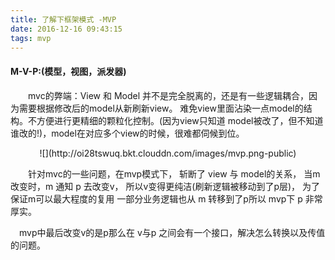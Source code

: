 ```yaml
---
title: 了解下框架模式 -MVP
date: 2016-12-16 09:43:15
tags: mvp
---
```

#### M-V-P:(模型，视图，派发器)
　　mvc的弊端：View 和 Model 并不是完全脱离的，还是有一些逻辑耦合，因为需要根据修改后的model从新刷新view。 难免view里面沾染一点model的结构。不方便进行更精细的颗粒化控制。(因为view只知道 model被改了，但不知道谁改的!)，model在对应多个view的时候，很难都伺候到位。
<div align=center>
    ![](http://oi28tswuq.bkt.clouddn.com/images/mvp.png-public)
</div>

　　针对mvc的一些问题，在mvp模式下， 斩断了 view 与 model的关系， 当m 改变时，m 通知 p 去改变v， 所以v变得更纯洁(刷新逻辑被移动到了p层)， 为了保证m可以最大程度的复用 一部分业务逻辑也从 m 转移到了p所以 mvp下 p 非常厚实。
  
  　mvp中最后改变v的是p那么在 v与p 之间会有一个接口，解决怎么转换以及传值的问题。